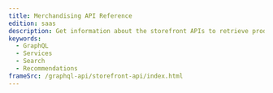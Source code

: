 ```yaml
---
title: Merchandising API Reference
edition: saas
description: Get information about the storefront APIs to retrieve product and catalog data to create storefront experiences.
keywords:
  - GraphQL
  - Services
  - Search
  - Recommendations
frameSrc: /graphql-api/storefront-api/index.html
---
```

